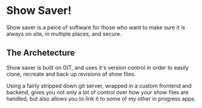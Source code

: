 # Show Saver!

Show saver is a peice of software for those who want to make sure it is always on site, in multiple places, and secure.

## The Archetecture

Show saver is built on GIT, and uses it's version control in order to easily clone, recreate and back up revisions of show files.

Using a fairly stripped down git server, wrapped in a custom frontend and backend, gives you not only a lot of control over how your show files are handled, but also allows you to link it to some of my other in progress apps.

